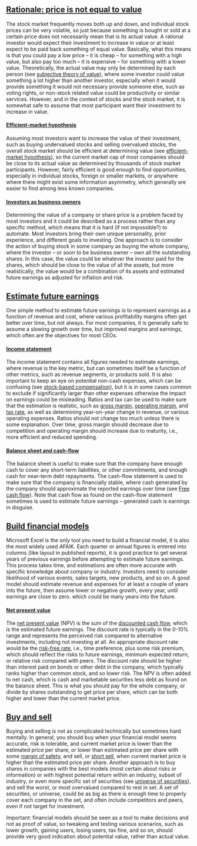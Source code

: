 <!--
    How to invest in stocks (value investing like-a-pro)
    Michael Sjöberg
    May 16, 2020
-->

## <a name="1" class="anchor"></a> [Rationale: price is not equal to value](#1)

The stock market frequently moves both up and down, and individual stock prices can be very volatile, so just because something is bought or sold at a certain price does not necessarily mean that is its actual value. A rational investor would expect their investment to increase in value or at least expect to be paid back something of equal value. Basically, what this means is that you could pay a low price – it is cheap – for something with a high value, but also pay too much – it is expensive – for something with a lower value. Theoretically, the actual value may only be determined by each person (see [subjective theory of value](https://en.wikipedia.org/wiki/Subjective_theory_of_value)), where some investor could value something a lot higher than another investor, especially when it would provide something it would not necessary provide someone else, such as voting rights, or non-stock related value could be productivity or similar services. However, and in the context of stocks and the stock market, it is somewhat safe to assume that most participant want their investment to increase in value.

#### <a name="1.2" class="anchor"></a> [Efficient-market hypothesis](#1.2)

Assuming most investors want to increase the value of their investment, such as buying undervalued stocks and selling overvalued stocks, the overall stock market should be efficient at determining value (see [efficient-market hypothesis](https://en.wikipedia.org/wiki/Efficient-market_hypothesis)), so the current market cap of most companies should be close to its actual value as determined by thousands of stock market participants. However, fairly efficient is good enough to find opportunities, especially in individual stocks, foreign or smaller markets, or anywhere where there might exist some information asymmetry, which generally are easier to find among less known companies.

#### <a name="1.3" class="anchor"></a> [Investors as business owners](#1.3)

Determining the value of a company or share price is a problem faced by most investors and it could be described as a process rather than any specific method, which means that it is hard (if not impossible?) to automate. Most investors bring their own unique personality, prior experience, and different goals to investing. One approach is to consider the action of buying stock in some company as buying the whole company, where the investor – or soon to be business owner – own all the outstanding shares. In this case, the value could be whatever the investor paid for the shares, which should be close to the value of all the assets, but more realistically, the value would be a combination of its assets and estimated future earnings as adjusted for inflation and risk.

## <a name="2" class="anchor"></a> [Estimate future earnings](#2)

One simple method to estimate future earnings is to represent earnings as a function of revenue and cost, where various profitability margins often get better over time, but not always. For most companies, it is generally safe to assume a slowing growth over time, but improved margins and earnings, which often are the objectives for most CEOs.

#### <a name="2.1" class="anchor"></a> [Income statement](#2.1)

The income statement contains all figures needed to estimate earnings, where revenue is the key metric, but can sometimes itself be a function of other metrics, such as revenue segments, or products sold. It is also important to keep an eye on potential non-cash expenses, which can be confusing (see [stock-based compensation](https://en.wikipedia.org/wiki/Employee_stock_option)), but it is in some cases common to exclude if significantly larger than other expenses otherwise the impact on earnings could be misleading. Ratios and tax can be used to make sure that the estimation is realistic, such as [gross margin](https://en.wikipedia.org/wiki/Gross_margin), [operating margin](https://en.wikipedia.org/wiki/Operating_margin), and [tax rate](https://en.wikipedia.org/wiki/Tax_rate), as well as determining year-on-year change in revenue, or various operating expenses. Ratios should not change too much unless there is some explanation. Over time, gross margin should decrease due to competition and operating margin should increase due to maturity, i.e., more efficient and reduced spending.

#### <a name="2.2" class="anchor"></a> [Balance sheet and cash-flow](#2.2)

The balance sheet is useful to make sure that the company have enough cash to cover any short-term liabilities, or other commitments, and enough cash for near-term debt repayments. The cash-flow statement is used to make sure that the company is financially stable, where cash generated by the company should approximate the reported earnings over time (see [Free cash flow](https://en.wikipedia.org/wiki/Free_cash_flow)). Note that cash flow as found on the cash-flow statement sometimes is used to estimate future earnings – generated cash is earnings in disguise.

## <a name="3" class="anchor"></a> [Build financial models](#3)

Microsoft Excel is the only tool you need to build a financial model, it is also the most widely used AFAIK. Each quarter or annual figures is entered into columns (like layout in published reports), it is good practice to get several years of previous earnings before attempting to estimate future earnings. This process takes time, and estimations are often more accurate with specific knowledge about company or industry. Investors need to consider likelihood of various events, sales targets, new products, and so on. A good model should estimate revenue and expenses for at least a couple of years into the future, then assume lower or negative growth, every year, until earnings are close to zero. which could be many years into the future.

#### <a name="3.1" class="anchor"></a> [Net present value](#3.1)

The [net present value](https://en.wikipedia.org/wiki/Net_present_value) (NPV) is the sum of the [discounted cash flow](https://en.wikipedia.org/wiki/Discounted_cash_flow), which is the estimated future earnings. The discount rate is typically in the 0-10% range and represents the perceived risk compared to alternative investments, including not investing at all. An appropriate discount rate would be the [risk-free rate](https://en.wikipedia.org/wiki/Risk-free_interest_rate), i.e., time preference, plus some risk premium, which should reflect the risks to future earnings, minimum expected return, or relative risk compared with peers. The discount rate should be higher than interest paid on bonds or other debt in the company, which typically ranks higher than common stock, and so lower risk. The NPV is often added to net cash, which is cash and marketable securities less debt as found on the balance sheet. This is what you should pay for the whole company, or divide by shares outstanding to get price per share, which can be both higher and lower than the current market price.

## <a name="4" class="anchor"></a> [Buy and sell](#4)

Buying and selling is not as complicated technically but sometimes hard mentally. In general, you should buy when your financial model seems accurate, risk is tolerable, and current market price is lower than the estimated price per share, or lower than estimated price per share with some [margin of safety](https://en.wikipedia.org/wiki/Margin_of_safety_(financial)), and sell, or [short sell](https://en.wikipedia.org/wiki/Short_(finance)), when current market price is higher than the estimated price per share. Another approach is to buy shares in companies with the best models (most certain about risks or information) or with highest potential return within an industry, subset of industry, or even more specific set of securities (see [universe of securities](https://www.investopedia.com/terms/u/universeofsecurities.asp)), and sell the worst, or most overvalued compared to rest in set. A set of securities, or universe, could be as big as there is enough time to properly cover each company in the set, and often include competitors and peers, even if not target for investment.

Important: financial models should be seen as a tool to make decisions and not as proof of value, so tweaking and testing various scenarios, such as lower growth, gaining users, losing users, tax fine, and so on, should provide very good indication about potential value, rather than actual value.
